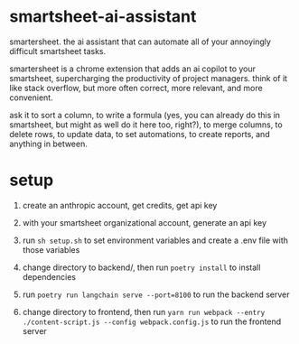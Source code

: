 # smartsheet-ai-assistant

smartersheet. the ai assistant that can automate all of your annoyingly
difficult smartsheet tasks.

smartersheet is a chrome extension that adds an ai copilot to your smartsheet,
supercharging the productivity of project managers. think of it like stack
overflow, but more often correct, more relevant, and more convenient.

ask it to sort a column, to write a formula (yes, you can already do this in
smartsheet, but might as well do it here too, right?), to merge columns, to
delete rows, to update data, to set automations, to create reports, and anything
in between.

# setup

1. create an anthropic account, get credits, get api key

2. with your smartsheet organizational account, generate an api key

3. run `sh setup.sh` to set environment variables and create a .env file with
   those variables

4. change directory to backend/, then run `poetry install` to install
   dependencies

5. run `poetry run langchain serve --port=8100` to run the backend server

6. change directory to frontend, then run
   `yarn run webpack --entry ./content-script.js --config webpack.config.js` to
   run the frontend server
